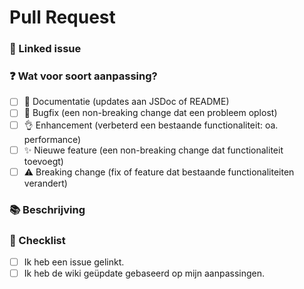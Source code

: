 # Pull Request
<!--- ☝️ PR titel moet in de stijl van conventional commits (https://conventionalcommits.org) -->

### 🔗 Linked issue

<!-- Zorg dat er een open issue is en plaats het nummber hier (bijv. #123) -->

### ❓ Wat voor soort aanpassing?

<!-- Wat voor soort aanpassing brengt jouw code? Vink aan alle relevante opties. -->

- [ ] 📖 Documentatie (updates aan JSDoc of README)
- [ ] 🐞 Bugfix (een non-breaking change dat een probleem oplost)
- [ ] 👌 Enhancement (verbeterd een bestaande functionaliteit: oa. performance)
- [ ] ✨ Nieuwe feature (een non-breaking change dat functionaliteit toevoegt)
- [ ] ⚠️ Breaking change (fix of feature dat bestaande functionaliteiten verandert)

### 📚 Beschrijving

<!-- Beschrijf je aanpassing in detail -->
<!-- Waarom is deze aanpassing nodig? Wat probleem lost dit op? -->
<!-- Als het een open issue oplost, link de issue hier. Bijvoorbeeld "Resolves #1337" -->

### 📝 Checklist

<!-- Vink aan wanneer je het hebt gedaan. -->

- [ ] Ik heb een issue gelinkt.
- [ ] Ik heb de wiki geüpdate gebaseerd op mijn aanpassingen.
